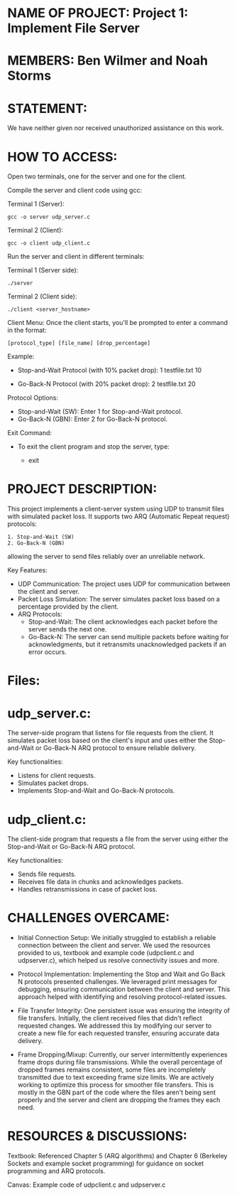 NAME OF PROJECT: Project 1: Implement File Server
=================================================

MEMBERS: Ben Wilmer and Noah Storms
===================================

STATEMENT: 
===========
We have neither given nor received unauthorized assistance on this work.

HOW TO ACCESS:
==============
Open two terminals, one for the server and one for the client.

Compile the server and client code using gcc:

Terminal 1 (Server):

	gcc -o server udp_server.c

Terminal 2 (Client):

	gcc -o client udp_client.c

Run the server and client in different terminals:

Terminal 1 (Server side):

	./server

Terminal 2 (Client side):

	./client <server_hostname>

Client Menu:
Once the client starts, you'll be prompted to enter a command in the format:

	[protocol_type] [file_name] [drop_percentage]

Example:
- Stop-and-Wait Protocol (with 10% packet drop):
	1 testfile.txt 10

- Go-Back-N Protocol (with 20% packet drop):
	2 testfile.txt 20

Protocol Options:
- Stop-and-Wait (SW): Enter 1 for Stop-and-Wait protocol.
- Go-Back-N (GBN): Enter 2 for Go-Back-N protocol.

Exit Command:
- To exit the client program and stop the server, type:
	
	- exit

PROJECT DESCRIPTION:
====================
This project implements a client-server system using UDP to transmit files with simulated packet loss. It supports two ARQ (Automatic Repeat request) protocols: 

	1. Stop-and-Wait (SW)
	2. Go-Back-N (GBN) 

allowing the server to send files reliably over an unreliable network.

Key Features:
- UDP Communication: The project uses UDP for communication between the client and server.
- Packet Loss Simulation: The server simulates packet loss based on a percentage provided by the client.
- ARQ Protocols:
	- Stop-and-Wait: The client acknowledges each packet before the server sends the next one.
	- Go-Back-N: The server can send multiple packets before waiting for acknowledgments, but it retransmits unacknowledged packets if
	an error occurs.

Files:
======
udp_server.c:
==============
The server-side program that listens for file requests from the client. It simulates packet loss based on the client's input and uses either the Stop-and-Wait or Go-Back-N ARQ protocol to ensure reliable delivery.

Key functionalities:
- Listens for client requests.
- Simulates packet drops.
- Implements Stop-and-Wait and Go-Back-N protocols.

udp_client.c:
==============
The client-side program that requests a file from the server using either the Stop-and-Wait or Go-Back-N ARQ protocol.

Key functionalities:
- Sends file requests.
- Receives file data in chunks and acknowledges packets.
- Handles retransmissions in case of packet loss.

CHALLENGES OVERCAME:
========================
- Initial Connection Setup: We initially struggled to establish a reliable connection between the client and server. We used the  resources provided to us, textbook and example code (udpclient.c and udpserver.c), which helped us resolve connectivity issues and more.

- Protocol Implementation: Implementing the Stop and Wait and Go Back N protocols presented challenges. We leveraged print messages for debugging, ensuring communication between the client and server. This approach helped with identifying and resolving protocol-related issues.

- File Transfer Integrity: One persistent issue was ensuring the integrity of file transfers. Initially, the client received files that didn't reflect requested changes. We addressed this by modifying our server to create a new file for each requested transfer, ensuring accurate data delivery.

- Frame Dropping/Mixup: Currently, our server intermittently experiences frame drops during file transmissions. While the overall percentage of dropped frames remains consistent, some files are incompletely transmitted due to text exceeding frame size limits. We are actively working to optimize this process for smoother file transfers. This is mostly in the GBN part of the code where the files aren't being sent properly and the server and client are dropping the frames they each need.

RESOURCES & DISCUSSIONS:
========================

Textbook:
Referenced Chapter 5 (ARQ algorithms) and Chapter 6 (Berkeley Sockets and example socket programming) for guidance on socket programming and ARQ protocols.

Canvas:
Example code of udpclient.c and udpserver.c
